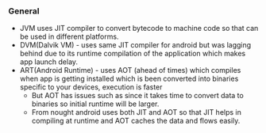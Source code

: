 ### General

* JVM uses JIT compiler to convert bytecode to machine code so that can be used in different platforms. 
* DVM(Dalvik VM) - uses same JIT compiler for android but was lagging behind due to its runtime compilation of the application which makes
   app launch delay. 
* ART(Android Runtime) - uses AOT (ahead of times) which compiles when app is getting installed which is been converted into binaries 
   specific to your devices, execution is faster 
   * But AOT has issues such as since it takes time to convert data to binaries so initial runtime will be larger.
   * From nought android uses both JIT and AOT so that JIT helps in compiling at runtime and AOT caches the data and flows easily. 
